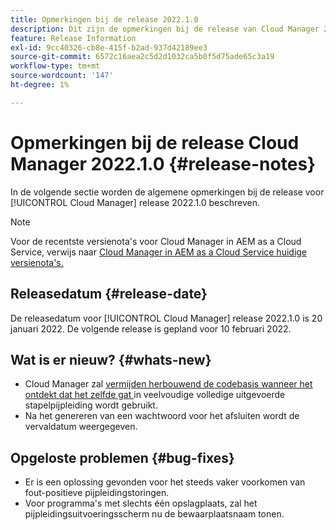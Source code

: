 ```yaml
---
title: Opmerkingen bij de release 2022.1.0
description: Dit zijn de opmerkingen bij de release van Cloud Manager 2022.1.0.
feature: Release Information
exl-id: 9cc40326-cb8e-415f-b2ad-937d42189ee3
source-git-commit: 6572c16aea2c5d2d1032ca5b0f5d75ade65c3a19
workflow-type: tm+mt
source-wordcount: '147'
ht-degree: 1%

---
```


# Opmerkingen bij de release Cloud Manager 2022.1.0 {#release-notes}

In de volgende sectie worden de algemene opmerkingen bij de release voor [!UICONTROL Cloud Manager] release 2022.1.0 beschreven.

>[!NOTE]
>
>Voor de recentste versienota&#39;s voor Cloud Manager in AEM as a Cloud Service, verwijs naar [ Cloud Manager in AEM as a Cloud Service huidige versienota&#39;s.](https://experienceleague.adobe.com/docs/experience-manager-cloud-service/content/implementing/using-cloud-manager/release-notes-cloud-manager/release-notes-cm-current.html)

## Releasedatum {#release-date}

De releasedatum voor [!UICONTROL Cloud Manager] release 2022.1.0 is 20 januari 2022. De volgende release is gepland voor 10 februari 2022.

## Wat is er nieuw? {#whats-new}

* Cloud Manager zal [ vermijden herbouwend de codebasis wanneer het ontdekt dat het zelfde gat ](/help/getting-started/project-setup.md#build-artifact-reuse) in veelvoudige volledige uitgevoerde stapelpijpleiding wordt gebruikt.
* Na het genereren van een wachtwoord voor het afsluiten wordt de vervaldatum weergegeven.

## Opgeloste problemen {#bug-fixes}

* Er is een oplossing gevonden voor het steeds vaker voorkomen van fout-positieve pijpleidingstoringen.
* Voor programma&#39;s met slechts één opslagplaats, zal het pijpleidingsuitvoeringsscherm nu de bewaarplaatsnaam tonen.
